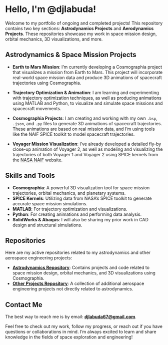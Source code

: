 # Hello, I'm @djlabuda!

Welcome to my portfolio of ongoing and completed projects! This repository contains two key sections: **Astrodynamics Projects** and **Aerodynamics Projects**. These repositories showcase my work in space mission design, orbital mechanics, 3D visualizations, and more.

## Astrodynamics & Space Mission Projects

- **Earth to Mars Mission**: I’m currently developing a Cosmographia project that visualizes a mission from Earth to Mars. This project will incorporate real-world space mission data and produce 3D animations of spacecraft trajectories using Cosmographia.
  
- **Trajectory Optimization & Animation**: I am learning and experimenting with trajectory optimization techniques, as well as producing animations using MATLAB and Python, to visualize and simulate space missions and spacecraft movements.

- **Cosmographia Projects**: I am creating and working with my own `.bsp`, `.json`, and `.py` files to generate 3D animations of spacecraft trajectories. These animations are based on real mission data, and I’m using tools like the NAIF SPICE toolkit to model spacecraft trajectories.

- **Voyager Mission Visualization**: I’ve already developed a detailed fly-by close-up animation of Voyager 2, as well as modeling and visualizing the trajectories of both Voyager 1 and Voyager 2 using SPICE kernels from the [NASA NAIF](https://naif.jpl.nasa.gov) website.

## Skills and Tools

- **Cosmographia**: A powerful 3D visualization tool for space mission trajectories, orbital mechanics, and planetary systems.
- **SPICE Kernels**: Utilizing data from NASA’s SPICE toolkit to generate accurate space mission simulations.
- **MATLAB**: For trajectory optimization and visualizations.
- **Python**: For creating animations and performing data analysis.
- **SolidWorks & Abaqus**: I will also be sharing my prior work in CAD design and structural simulations.

## Repositories

Here are my active repositories related to my astrodynamics and other aerospace engineering projects:

- [**Astrodynamics Repository**](https://github.com/djlabuda/Astrodynamics): Contains projects and code related to space mission design, orbital mechanics, and 3D visualizations using Cosmographia.
- [**Other Projects Repository**](https://github.com/djlabuda/Other-Projects): A collection of additional aerospace engineering projects not directly related to astrodynamics.

## Contact Me

The best way to reach me is by email: **[djlabuda67@gmail.com](mailto:djlabuda67@gmail.com)**.

Feel free to check out my work, follow my progress, or reach out if you have questions or collaborations in mind. I’m always excited to learn and share knowledge in the fields of space exploration and engineering!

<!---
djlabuda/djlabuda is a ✨ special ✨ repository because its `README.md` (this file) appears on your GitHub profile.
You can click the Preview link to take a look at your changes.
--->

